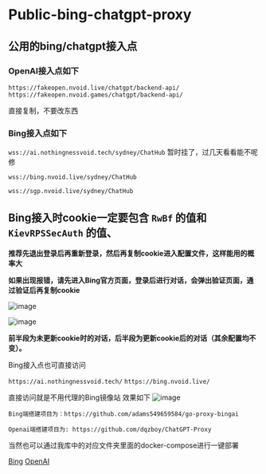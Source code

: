 # Public-bing-chatgpt-proxy
## 公用的bing/chatgpt接入点

### OpenAI接入点如下

`https://fakeopen.nvoid.live/chatgpt/backend-api/`
`https://fakeopen.nvoid.games/chatgpt/backend-api/`

直接复制，不要改东西

### Bing接入点如下

`wss://ai.nothingnessvoid.tech/sydney/ChatHub` 暂时挂了，过几天看看能不呢修

`wss://bing.nvoid.live/sydney/ChatHub`

`wss://sgp.nvoid.live/sydney/ChatHub`



## Bing接入时cookie一定要包含 `RwBf` 的值和 `KievRPSSecAuth` 的值、


**推荐先退出登录后再重新登录，然后再复制cookie进入配置文件，这样能用的概率大**


**如果出现报错，请先进入Bing官方页面，登录后进行对话，会弹出验证页面，通过验证后再复制cookie**

![image](https://github.com/Nothingness-Void/Public-bing-chatgpt-proxy/assets/55913486/b70f24fe-26cd-423c-a903-e7a7ef722778)

![image](https://github.com/Nothingness-Void/Public-bing-chatgpt-proxy/assets/55913486/cc76f8f1-87b9-4725-9342-f6b5c6ea2a29)

**前半段为未更新cookie时的对话，后半段为更新cookie后的对话（其余配置均不变）。**




Bing接入点也可直接访问

`https://ai.nothingnessvoid.tech/`
`https://bing.nvoid.live/`

直接访问就是不用代理的Bing镜像站
效果如下
![image](https://github.com/Nothingness-Void/Public-bing-chatgpt-proxy/assets/55913486/a8593471-8346-4059-ab71-1c787fbe62e4)

```
Bing端搭建项目为：https://github.com/adams549659584/go-proxy-bingai

Openai端搭建项目为: https://github.com/dqzboy/ChatGPT-Proxy
```
当然也可以通过我库中的对应文件夹里面的docker-compose进行一键部署

[Bing](https://github.com/Nothingness-Void/Public-bing-chatgpt-proxy/blob/main/go-porxy-bingai/docker-compose.yml)
[OpenAI](https://github.com/Nothingness-Void/Public-bing-chatgpt-proxy/blob/main/go-chatgpt-api/docker-compose.yml)
